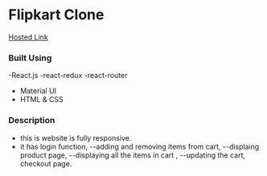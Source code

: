 # Flipkart Clone  
[Hosted Link](https://clone-flipkart.web.app/)

### Built Using 
 -React.js
 -react-redux
 -react-router
 - Material UI
 - HTML & CSS

### Description

- this is website is fully responsive. 
- it has login function, 
--adding and removing items from cart, 
--displaing product page, 
--displaying  all the items in cart , 
--updating the cart, checkout page.
